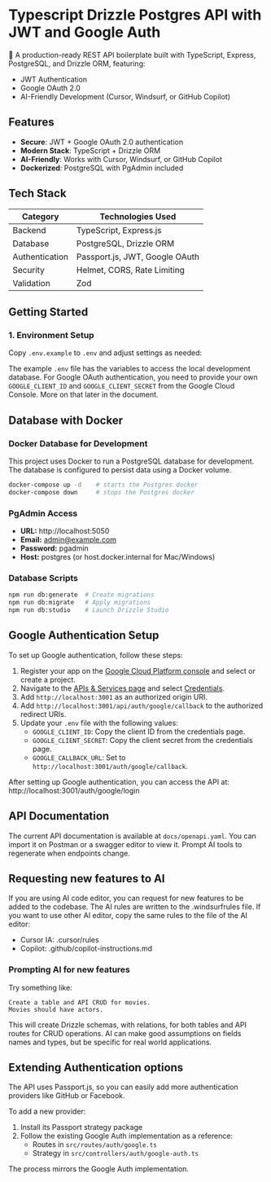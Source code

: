 # Typescript Drizzle Postgres API with JWT and Google Auth
🚀 A production-ready REST API boilerplate built with TypeScript, Express, PostgreSQL, and Drizzle ORM, featuring:
- JWT Authentication
- Google OAuth 2.0
- AI-Friendly Development (Cursor, Windsurf, or GitHub Copilot)

## Features
- **Secure**: JWT + Google OAuth 2.0 authentication
- **Modern Stack**: TypeScript + Drizzle ORM
- **AI-Friendly**: Works with Cursor, Windsurf, or GitHub Copilot
- **Dockerized**: PostgreSQL with PgAdmin included

## Tech Stack
| Category       | Technologies Used               |
|----------------|---------------------------------|
| Backend        | TypeScript, Express.js          |
| Database       | PostgreSQL, Drizzle ORM         |
| Authentication | Passport.js, JWT, Google OAuth |
| Security       | Helmet, CORS, Rate Limiting     |
| Validation     | Zod                             |

## Getting Started

### 1. Environment Setup
Copy `.env.example` to `.env` and adjust settings as needed:

The example `.env` file has the variables to access the local development database. For Google OAuth authentication, you need to provide your own `GOOGLE_CLIENT_ID` and `GOOGLE_CLIENT_SECRET` from the Google Cloud Console. More on that later in the document.

## Database with Docker
### Docker Database for Development

This project uses Docker to run a PostgreSQL database for development. The database is configured to persist data using a Docker volume.

```bash
docker-compose up -d    # starts the Postgres docker
docker-compose down     # stops the Postgres docker
```

### PgAdmin Access
- **URL:** http://localhost:5050
- **Email:** admin@example.com
- **Password:** pgadmin
- **Host:** postgres (or host.docker.internal for Mac/Windows)

### Database Scripts
```bash
npm run db:generate  # Create migrations
npm run db:migrate   # Apply migrations
npm run db:studio    # Launch Drizzle Studio
```

## Google Authentication Setup

To set up Google authentication, follow these steps:

1. Register your app on the [Google Cloud Platform console](https://console.cloud.google.com/) and select or create a project.
2. Navigate to the [APIs & Services page](https://console.cloud.google.com/apis) and select [Credentials](https://console.cloud.google.com/apis/credentials).
3. Add `http://localhost:3001` as an authorized origin URI.
4. Add `http://localhost:3001/api/auth/google/callback` to the authorized redirect URIs.
5. Update your `.env` file with the following values:
   - `GOOGLE_CLIENT_ID`: Copy the client ID from the credentials page.
   - `GOOGLE_CLIENT_SECRET`: Copy the client secret from the credentials page.
   - `GOOGLE_CALLBACK_URL`: Set to `http://localhost:3001/auth/google/callback`.

After setting up Google authentication, you can access the API at:
http://localhost:3001/auth/google/login

## API Documentation
The current API documentation is available at `docs/openapi.yaml`.
You can import it on Postman or a swagger editor to view it.
Prompt AI tools to regenerate when endpoints change.

## Requesting new features to AI
If you are using AI code editor, you can request for new features to be added to the codebase.
The AI rules are written to the .windsurfrules file. If you want to use other AI editor, copy the same rules to the file of the AI editor:
- Cursor IA: .cursor/rules
- Copilot: .github/copilot-instructions.md

### Prompting AI for new features
Try something like:

```
Create a table and API CRUD for movies.
Movies should have actors.
```
This will create Drizzle schemas, with relations, for both tables and API routes for CRUD operations.
AI can make good assumptions on fields names and types, but be specific for real world applications.


## Extending Authentication options
The API uses Passport.js, so you can easily add more authentication providers like GitHub or Facebook. 

To add a new provider:

1. Install its Passport strategy package
2. Follow the existing Google Auth implementation as a reference:
   - Routes in `src/routes/auth/google.ts`
   - Strategy in `src/controllers/auth/google-auth.ts`

The process mirrors the Google Auth implementation.